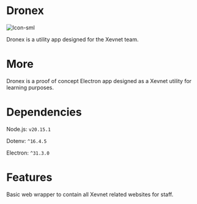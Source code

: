 # Dronex

![Icon-sml](https://github.com/user-attachments/assets/fa7b9069-b410-4ddd-8705-cab3f2f074ed)

Dronex is a utility app designed for the Xevnet team. 

# More

Dronex is a proof of concept Electron app designed as a Xevnet utility for learning purposes.

# Dependencies

Node.js: `v20.15.1`

Dotenv: `^16.4.5`

Electron: `^31.3.0`

# Features

Basic web wrapper to contain all Xevnet related websites for staff. 
